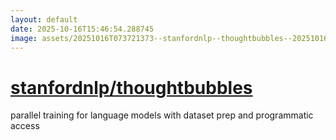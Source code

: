 ```yaml
---
layout: default
date: 2025-10-16T15:46:54.288745
image: assets/20251016T073721373--stanfordnlp--thoughtbubbles--20251016T073825689--cropped.png
---
```


# [stanfordnlp/thoughtbubbles](https://github.com/stanfordnlp/thoughtbubbles)

parallel training for language models with dataset prep and programmatic access
